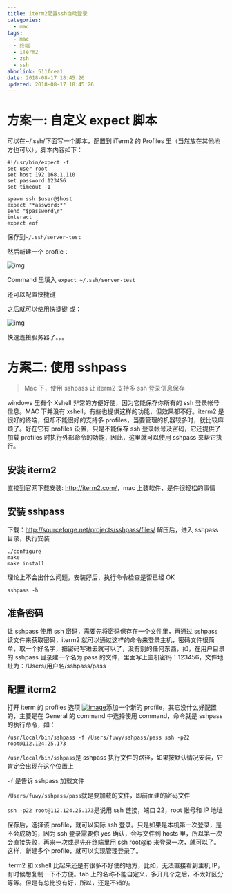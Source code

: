 ```yaml
---
title: iterm2配置ssh自动登录
categories:
  - mac
tags:
  - mac
  - 终端
  - iTerm2
  - zsh
  - ssh
abbrlink: 511fcea1
date: 2018-08-17 18:45:26
updated: 2018-08-17 18:45:26
---
```


# 方案一: 自定义 expect 脚本

可以在~/.ssh/下面写一个脚本，配置到 iTerm2 的 Profiles 里（当然放在其他地方也可以）。脚本内容如下：

```shell
#!/usr/bin/expect -f
set user root
set host 192.168.1.110
set password 123456
set timeout -1

spawn ssh $user@$host
expect "*assword:*"
send "$password\r"
interact
expect eof
```

保存到`~/.ssh/server-test`

<!--more-->

然后新建一个 profile：

![img](https://image.xuebin.me/006tNbRwly1fucw5vhlhqj31f00vk7ek.jpg)

Command 里填入 `expect ~/.ssh/server-test`

还可以配置快捷键

之后就可以使用快捷键 或：

![img](https://image.xuebin.me/006tNbRwly1fucw6cuvqdj30so09qjyb.jpg)

快速连接服务器了。。。

# 方案二: 使用 sshpass

> Mac 下，使用 sshpass 让 iterm2 支持多 ssh 登录信息保存

windows 里有个 Xshell 非常的方便好使，因为它能保存你所有的 ssh 登录帐号信息。MAC 下并没有 xshell，有些也提供这样的功能，但效果都不好。iterm2 是很好的终端，但却不能很好的支持多 profiles，当要管理的机器较多时，就比较麻烦了。好在它有 profiles 设置，只是不能保存 ssh 登录帐号及密码，它还提供了加载 profiles 时执行外部命令的功能，因此，这里就可以使用 sshpass 来帮它执行。

## 安装 iterm2

直接到官网下载安装: <http://iterm2.com/>，mac 上装软件，是件很轻松的事情

## 安装 sshpass

下载：<http://sourceforge.net/projects/sshpass/files/> 解压后，进入 sshpass 目录，执行安装

```shell
./configure
make
make install
```

理论上不会出什么问题，安装好后，执行命令检查是否已经 OK

```shell
sshpass -h
```

## 准备密码

让 sshpass 使用 ssh 密码，需要先将密码保存在一个文件里，再通过 sshpass 读文件来获取密码，iterm2 就可以通过这样的命令来登录主机，密码文件很简单，取一个好名字，把密码写进去就可以了，没有别的任何东西，如，在用户目录的 sshpass 目录建一个名为 pass 的文件，里面写上主机密码：123456，文件地址为：/Users/用户名/sshpass/pass

## 配置 iterm2

打开 iterm 的 profiles 选项 [![image](https://github.com/onlyfu/Blog/raw/master/static/images/01.png)](https://github.com/onlyfu/Blog/blob/master/static/images/01.png)添加一个新的 profile，其它没什么好配置的，主要是在 General 的 command 中选择使用 command，命令就是 sshpass 的执行命令，如：

```shell
/usr/local/bin/sshpass -f /Users/fuwy/sshpass/pass ssh -p22 root@112.124.25.173
```

`/usr/local/bin/sshpass`是 sshpass 执行文件的路径，如果按默认情况安装，它肯定会出现在这个位置上

`-f` 是告诉 sshpass 加载文件

`/Users/fuwy/sshpass/pass`就是要加载的文件，即前面建的密码文件

`ssh -p22 root@112.124.25.173`是说用 ssh 链接，端口 22，root 帐号和 IP 地址

保存后，选择该 profile，就可以实际 ssh 登录。只是如果是本机第一次登录，是不会成功的，因为 ssh 登录需要你 yes 确认，会写文件到 hosts 里，所以第一次会直接失败，再来一次或是先在终端里用 ssh root@ip 来登录一次，就可以了。 这样，新建多个 profile，就可以实现管理登录了。

iterm2 和 xshell 比起来还是有很多不好使的地方，比如，无法直接看到主机 IP，有时候想复制一下不方便。tab 上的名称不能自定义，多开几个之后，不太好区分等等。但是有总比没有好，所以，还是不错的。
